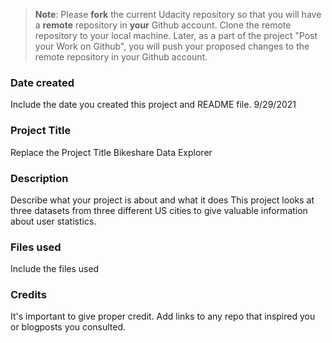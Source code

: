 >**Note**: Please **fork** the current Udacity repository so that you will have a **remote** repository in **your** Github account. Clone the remote repository to your local machine. Later, as a part of the project "Post your Work on Github", you will push your proposed changes to the remote repository in your Github account.

### Date created
Include the date you created this project and README file.
9/29/2021
### Project Title
Replace the Project Title
Bikeshare Data Explorer
### Description
Describe what your project is about and what it does
This project looks at three datasets from three different US cities to give valuable information about user statistics.
### Files used
Include the files used

### Credits
It's important to give proper credit. Add links to any repo that inspired you or blogposts you consulted.

